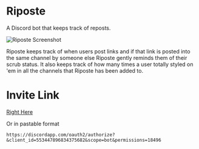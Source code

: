 # Riposte
A Discord bot that keeps track of reposts.

![Riposte Screenshot](https://itskhanow.com/images/Riposte.png "Riposte in action")

Riposte keeps track of when users post links and if that link is posted into the same channel by someone else Riposte gently reminds them of their scrub status. It also keeps track of how many times a user totally styled on 'em in all the channels that Riposte has been added to.

# Invite Link
[Right Here](https://discordapp.com/oauth2/authorize?&client_id=553447896834375682&scope=bot&permissions=18496)

Or in pastable format

`https://discordapp.com/oauth2/authorize?&client_id=553447896834375682&scope=bot&permissions=18496`
